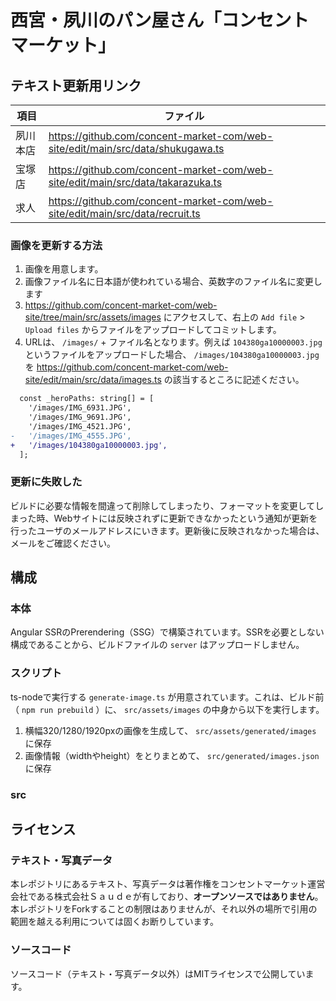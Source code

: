 # 西宮・夙川のパン屋さん「コンセントマーケット」

## テキスト更新用リンク

| 項目     | ファイル                                                                        |
| -------- | ------------------------------------------------------------------------------- |
| 夙川本店 | https://github.com/concent-market-com/web-site/edit/main/src/data/shukugawa.ts  |
| 宝塚店   | https://github.com/concent-market-com/web-site/edit/main/src/data/takarazuka.ts |
| 求人     | https://github.com/concent-market-com/web-site/edit/main/src/data/recruit.ts    |

### 画像を更新する方法

1. 画像を用意します。
2. 画像ファイル名に日本語が使われている場合、英数字のファイル名に変更します
3. https://github.com/concent-market-com/web-site/tree/main/src/assets/images にアクセスして、右上の `Add file` > `Upload files` からファイルをアップロードしてコミットします。
4. URLは、 `/images/` + ファイル名となります。例えば `104380ga10000003.jpg` というファイルをアップロードした場合、 `/images/104380ga10000003.jpg` を https://github.com/concent-market-com/web-site/edit/main/src/data/images.ts の該当するところに記述ください。

```diff
  const _heroPaths: string[] = [
    '/images/IMG_6931.JPG',
    '/images/IMG_9691.JPG',
    '/images/IMG_4521.JPG',
-   '/images/IMG_4555.JPG',
+   '/images/104380ga10000003.jpg',
  ];
```

### 更新に失敗した

ビルドに必要な情報を間違って削除してしまったり、フォーマットを変更してしまった時、Webサイトには反映されずに更新できなかったという通知が更新を行ったユーザのメールアドレスにいきます。更新後に反映されなかった場合は、メールをご確認ください。

## 構成

### 本体

Angular SSRのPrerendering（SSG）で構築されています。SSRを必要としない構成であることから、ビルドファイルの `server` はアップロードしません。

### スクリプト

ts-nodeで実行する `generate-image.ts` が用意されています。これは、ビルド前（ `npm run prebuild` ）に、 `src/assets/images` の中身から以下を実行します。

1. 横幅320/1280/1920pxの画像を生成して、 `src/assets/generated/images` に保存
2. 画像情報（widthやheight）をとりまとめて、 `src/generated/images.json` に保存

### src

## ライセンス

### テキスト・写真データ

本レポジトリにあるテキスト、写真データは著作権をコンセントマーケット運営会社である株式会社Ｓａｕｄｅが有しており、**オープンソースではありません**。本レポジトリをForkすることの制限はありませんが、それ以外の場所で引用の範囲を越える利用については固くお断りしています。

### ソースコード

ソースコード（テキスト・写真データ以外）はMITライセンスで公開しています。
